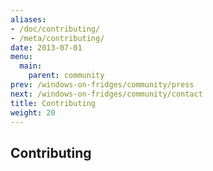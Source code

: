 ```yaml
---
aliases:
- /doc/contributing/
- /meta/contributing/
date: 2013-07-01
menu:
  main:
    parent: community
prev: /windows-on-fridges/community/press
next: /windows-on-fridges/community/contact
title: Contributing
weight: 20
---
```


## Contributing
